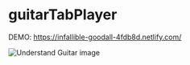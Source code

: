 # guitarTabPlayer
DEMO: 
https://infallible-goodall-4fdb8d.netlify.com/

![Understand Guitar image](https://github.com/mariuszkalinski/guitarTabPlayer/DOCS/app_preview.jpg)